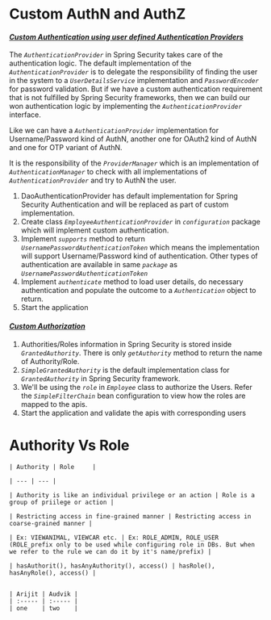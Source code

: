 # Custom AuthN and AuthZ

#### _**<ins>Custom Authentication using user defined Authentication Providers</ins>**_

The _`AuthenticationProvider`_ in Spring Security takes care of the authentication logic. The default implementation of the _`AuthenticationProvider`_ is to delegate the responsibility of finding the user in the system to a _`UserDetailsService`_ implementation and _`PasswordEncoder`_ for password validation. But if we have a custom authentication requirement that is not fulfilled by Spring Security frameworks, then we can build our won authentication logic by implementing the _`AuthenticationProvider`_ interface.

Like we can have a _`AuthenticationProvider`_ implementation for Username/Password kind of AuthN, another one for OAuth2 kind of AuthN and one for OTP variant of AuthN.

It is the responsibility of the _`ProviderManager`_ which is an implementation of _`AuthenticationManager`_ to check with all implementations of _`AuthenticationProvider`_ and try to AuthN the user.

 1. DaoAuthenticationProvider has default implementation for Spring Security Authentication and will be replaced as part of custom implementation.
 2. Create class _`EmployeeAuthenticationProvider`_ in _`configuration`_ package which will implement custom authentication.
 3. Implement _`supports`_ method to return _`UsernamePasswordAuthenticationToken`_ which means the implementation will support Username/Password kind of authentication. Other types of authentication are available in same _`package`_ as _`UsernamePasswordAuthenticationToken`_
 4. Implement _`authenticate`_ method to load user details, do necessary authentication and populate the outcome to a _`Authentication`_ object to return. 
 5. Start the application
 
 #### _**<ins>Custom Authorization</ins>**_

 1. Authorities/Roles information in Spring Security is stored inside _`GrantedAuthority`_. There is only _`getAuthority`_ method to return the name of Authority/Role.
 2. _`SimpleGrantedAuthority`_ is the default implementation class for _`GrantedAuthority`_ in Spring Security framework.
 3. We'll be using the _`role`_ in _`Employee`_ class to authorize the Users. Refer the _`SimpleFilterChain`_ bean configuration to view how the roles are mapped to the apis.
 4. Start the application and validate the apis with corresponding users
 
 
 # Authority Vs Role
 
    | Authority | Role     |
    
    | --- | --- | 
    
    | Authority is like an individual privilege or an action | Role is a group of priilege or action |
    
    | Restricting access in fine-grained manner | Restricting access in coarse-grained manner |
    
    | Ex: VIEWANIMAL, VIEWCAR etc. | Ex: ROLE_ADMIN, ROLE_USER (ROLE_prefix only to be used while configuring role in DBs. But when we refer to the rule we can do it by it's name/prefix) |
    
    | hasAuthorit(), hasAnyAuthority(), access() | hasRole(), hasAnyRole(), access() |
    
    
    | Arijit | Audvik |
    | :----- | :----- |
    | one    | two    |
    
    
    
     
     
     
